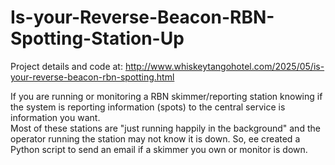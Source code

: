 # Is-your-Reverse-Beacon-RBN-Spotting-Station-Up

Project details and code at:
http://www.whiskeytangohotel.com/2025/05/is-your-reverse-beacon-rbn-spotting.html

If you are running or monitoring a RBN skimmer/reporting station knowing if the system is 
reporting information (spots) to the central service is information you want.   
Most of these stations are "just running happily in the background" and the operator 
running the station may not know it is down.  So, ee created a Python script to send 
an email if a skimmer you own or monitor is down.  
